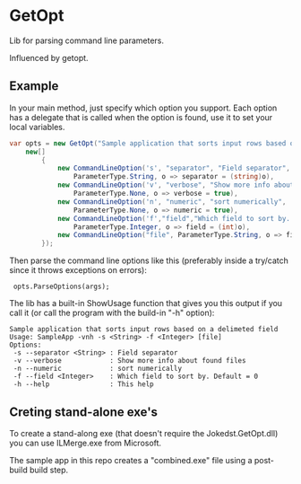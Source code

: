 GetOpt
======

Lib for parsing command line parameters.

Influenced by getopt.

Example
-------

In your main method, just specify which option you support. 
Each option has a delegate that is called when the option is found, use it to set your local variables.

```csharp
var opts = new GetOpt("Sample application that sorts input rows based on a delimeted field", 
	new[]
		{
			new CommandLineOption('s', "separator", "Field separator", 
				ParameterType.String, o => separator = (string)o),
			new CommandLineOption('v', "verbose", "Show more info about found files", 
				ParameterType.None, o => verbose = true),
			new CommandLineOption('n', "numeric", "sort numerically", 
				ParameterType.None, o => numeric = true),
			new CommandLineOption('f',"field","Which field to sort by. Default = 0", 
				ParameterType.Integer, o => field = (int)o),
			new CommandLineOption("file", ParameterType.String, o => file = (string)o, true),
		});
```

Then parse the command line options like this (preferably inside a try/catch since it throws exceptions on errors):

```
 opts.ParseOptions(args);
```



The lib has a built-in ShowUsage function that gives you this output if you call it (or call the program with the build-in "-h" option):

```
Sample application that sorts input rows based on a delimeted field
Usage: SampleApp -vnh -s <String> -f <Integer> [file]
Options:
 -s --separator <String> : Field separator
 -v --verbose            : Show more info about found files
 -n --numeric            : sort numerically
 -f --field <Integer>    : Which field to sort by. Default = 0
 -h --help               : This help
```
 
Creting stand-alone exe's
-------------------------

To create a stand-along exe (that doesn't require the Jokedst.GetOpt.dll) you can use ILMerge.exe from Microsoft.

The sample app in this repo creates a "combined.exe" file using a post-build build step.